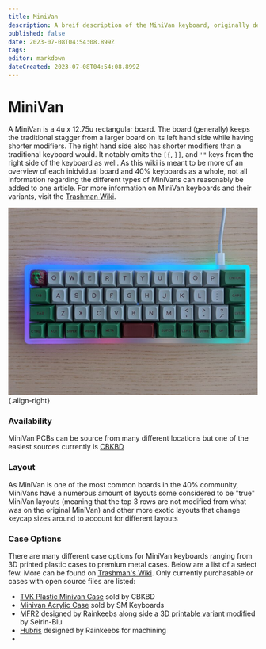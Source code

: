 ```yaml
---
title: MiniVan
description: A breif description of the MiniVan keyboard, originally designed by Evangs
published: false
date: 2023-07-08T04:54:08.899Z
tags: 
editor: markdown
dateCreated: 2023-07-08T04:54:08.899Z
---
```


# MiniVan

A MiniVan is a 4u x 12.75u rectangular board. The board (generally) keeps the traditional stagger from a larger board on its left hand side while having shorter modifiers. The right hand side also has shorter modifiers than a traditional keyboard would. It notably omits the `[{`, `}]`, and `'"` keys from the right side of the keyboard as well. As this wiki is meant to be more of an overview of each inidvidual board and 40% keyboards as a whole, not all information regarding the different types of MiniVans can reasonably be added to one article. For more information on MiniVan keyboards and their variants, visit the [Trashman Wiki](https://trashman.wiki).  

![ut472.jpg](/Boards/images/ut472.jpg){.align-right}

### Availability

MiniVan PCBs can be source from many different locations but one of the easiest sources currently is [CBKBD](https://www.cbkbd.com/product/coffeevan-pcb-preorder)

### Layout

As MiniVan is one of the most common boards in the 40% community, MiniVans have a numerous amount of layouts some considered to be "true" MiniVan layouts (meaning that the top 3 rows are not modified from what was on the original MiniVan) and other more exotic layouts that change keycap sizes around to account for different layouts

### Case Options

There are many different case options for MiniVan keyboards ranging from 3D printed plastic cases to premium metal cases. Below are a list of a select few. More can be found on [Trashman's Wiki](https://trashman.wiki). Only currently purchasable or cases with open source files are listed:
- [TVK Plastic Minivan Case](https://www.cbkbd.com/product/minivan-accessories) sold by CBKBD
- [Minivan Acrylic Case](https://smkeyboards.com/products/minivan-acrylic-case) sold by SM Keyboards
- [MFR2](https://github.com/rainkeebs/mfr2) designed by Rainkeebs along side a [3D printable variant](https://github.com/seirin-blu/mfr2) modified by Seirin-Blu
- [Hubris](https://github.com/rainkeebs/hubris-mv-case) designed by Rainkeebs for machining
- 